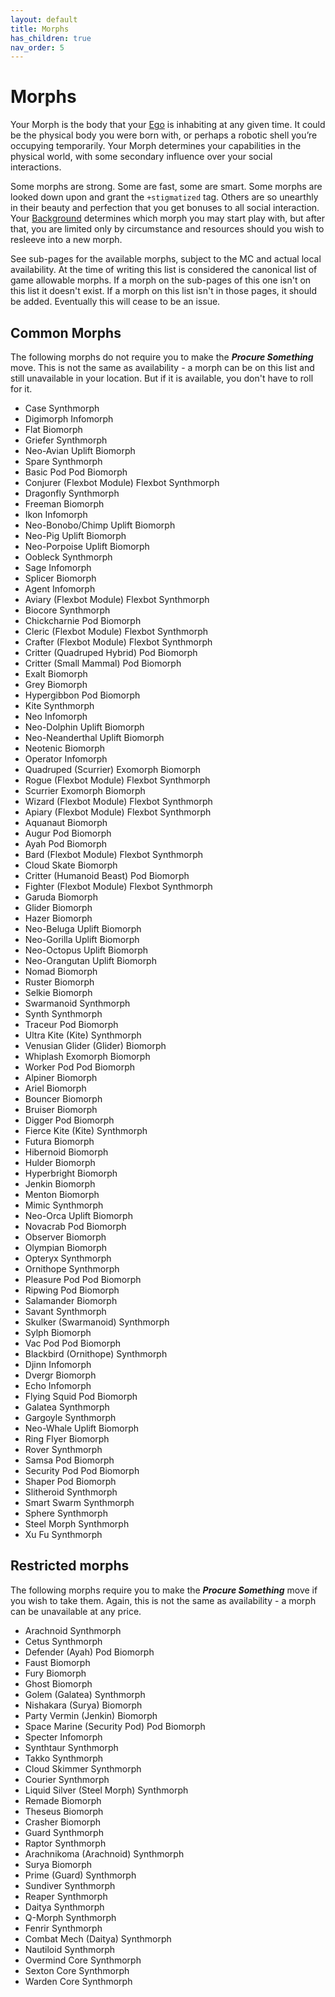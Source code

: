 ```yaml
---
layout: default
title: Morphs
has_children: true
nav_order: 5
---
```


# Morphs

Your Morph is the body that your [Ego](/content/character-creation/ego) is inhabiting at any given time. It could be the physical body you were born with, or perhaps a robotic shell you’re occupying temporarily. Your Morph determines your capabilities in the physical world, with some secondary influence over your social interactions.

Some morphs are strong. Some are fast, some are smart. Some morphs are looked down upon and grant the `+stigmatized` tag. Others are so unearthly in their beauty and perfection that you get bonuses to all social interaction. Your [Background](/content/character-creation/background) determines which morph you may start play with, but after that, you are limited only by circumstance and resources should you wish to resleeve into a new morph.

See sub-pages for the available morphs, subject to the MC and actual local availability. At the time of writing this list is considered the canonical list of game allowable morphs. If a morph on the sub-pages of this one isn't on this list it doesn't exist. If a morph on this list isn't in those pages, it should be added. Eventually this will cease to be an issue.

## Common Morphs

The following morphs do not require you to make the **_Procure Something_** move. This is not the same as availability - a morph can be on this list and still unavailable in your location. But if it is available, you don't have to roll for it.

- Case Synthmorph
- Digimorph Infomorph
- Flat Biomorph
- Griefer Synthmorph
- Neo-Avian Uplift Biomorph
- Spare Synthmorph
- Basic Pod Pod Biomorph
- Conjurer (Flexbot Module) Flexbot Synthmorph
- Dragonfly Synthmorph
- Freeman Biomorph
- Ikon Infomorph
- Neo-Bonobo/Chimp Uplift Biomorph
- Neo-Pig Uplift Biomorph
- Neo-Porpoise Uplift Biomorph
- Oobleck Synthmorph
- Sage Infomorph
- Splicer Biomorph
- Agent Infomorph
- Aviary (Flexbot Module) Flexbot Synthmorph
- Biocore Synthmorph
- Chickcharnie Pod Biomorph
- Cleric (Flexbot Module) Flexbot Synthmorph
- Crafter (Flexbot Module) Flexbot Synthmorph
- Critter (Quadruped Hybrid) Pod Biomorph
- Critter (Small Mammal) Pod Biomorph
- Exalt Biomorph
- Grey Biomorph
- Hypergibbon Pod Biomorph
- Kite Synthmorph
- Neo Infomorph
- Neo-Dolphin Uplift Biomorph
- Neo-Neanderthal Uplift Biomorph
- Neotenic Biomorph
- Operator Infomorph
- Quadruped (Scurrier) Exomorph Biomorph
- Rogue (Flexbot Module) Flexbot Synthmorph
- Scurrier Exomorph Biomorph
- Wizard (Flexbot Module) Flexbot Synthmorph
- Apiary (Flexbot Module) Flexbot Synthmorph
- Aquanaut Biomorph
- Augur Pod Biomorph
- Ayah Pod Biomorph
- Bard (Flexbot Module) Flexbot Synthmorph
- Cloud Skate Biomorph
- Critter (Humanoid Beast) Pod Biomorph
- Fighter (Flexbot Module) Flexbot Synthmorph
- Garuda Biomorph
- Glider Biomorph
- Hazer Biomorph
- Neo-Beluga Uplift Biomorph
- Neo-Gorilla Uplift Biomorph
- Neo-Octopus Uplift Biomorph
- Neo-Orangutan Uplift Biomorph
- Nomad Biomorph
- Ruster Biomorph
- Selkie Biomorph
- Swarmanoid Synthmorph
- Synth Synthmorph
- Traceur Pod Biomorph
- Ultra Kite (Kite) Synthmorph
- Venusian Glider (Glider) Biomorph
- Whiplash Exomorph Biomorph
- Worker Pod Pod Biomorph
- Alpiner Biomorph
- Ariel Biomorph
- Bouncer Biomorph
- Bruiser Biomorph
- Digger Pod Biomorph
- Fierce Kite (Kite) Synthmorph
- Futura Biomorph
- Hibernoid Biomorph
- Hulder Biomorph
- Hyperbright Biomorph
- Jenkin Biomorph
- Menton Biomorph
- Mimic Synthmorph
- Neo-Orca Uplift Biomorph
- Novacrab Pod Biomorph
- Observer Biomorph
- Olympian Biomorph
- Opteryx Synthmorph
- Ornithope Synthmorph
- Pleasure Pod Pod Biomorph
- Ripwing Pod Biomorph
- Salamander Biomorph
- Savant Synthmorph
- Skulker (Swarmanoid) Synthmorph
- Sylph Biomorph
- Vac Pod Pod Biomorph
- Blackbird (Ornithope) Synthmorph
- Djinn Infomorph
- Dvergr Biomorph
- Echo Infomorph
- Flying Squid Pod Biomorph
- Galatea Synthmorph
- Gargoyle Synthmorph
- Neo-Whale Uplift Biomorph
- Ring Flyer Biomorph
- Rover Synthmorph
- Samsa Pod Biomorph
- Security Pod Pod Biomorph
- Shaper Pod Biomorph
- Slitheroid Synthmorph
- Smart Swarm Synthmorph
- Sphere Synthmorph
- Steel Morph Synthmorph
- Xu Fu Synthmorph

## Restricted morphs

The following morphs require you to make the **_Procure Something_** move if you wish to take them. Again, this is not the same as availability - a morph can be unavailable at any price.

- Arachnoid Synthmorph
- Cetus Synthmorph
- Defender (Ayah) Pod Biomorph
- Faust Biomorph
- Fury Biomorph
- Ghost Biomorph
- Golem (Galatea) Synthmorph
- Nishakara (Surya) Biomorph
- Party Vermin (Jenkin) Biomorph
- Space Marine (Security Pod) Pod Biomorph
- Specter Infomorph
- Synthtaur Synthmorph
- Takko Synthmorph
- Cloud Skimmer Synthmorph
- Courier Synthmorph
- Liquid Silver (Steel Morph) Synthmorph
- Remade Biomorph
- Theseus Biomorph
- Crasher Biomorph
- Guard Synthmorph
- Raptor Synthmorph
- Arachnikoma (Arachnoid) Synthmorph
- Surya Biomorph
- Prime (Guard) Synthmorph
- Sundiver Synthmorph
- Reaper Synthmorph
- Daitya Synthmorph
- Q-Morph Synthmorph
- Fenrir Synthmorph
- Combat Mech (Daitya) Synthmorph
- Nautiloid Synthmorph
- Overmind Core Synthmorph
- Sexton Core Synthmorph
- Warden Core Synthmorph
